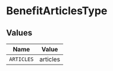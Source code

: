 # BenefitArticlesType


## Values

| Name       | Value      |
| ---------- | ---------- |
| `ARTICLES` | articles   |